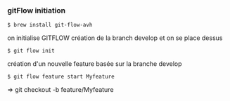 ### gitFlow initiation


	$ brew install git-flow-avh

on initialise GITFLOW
création de la branch develop et on se place dessus

	$ git flow init
	
création d'un nouvelle feature basée sur la branche develop

	$ git flow feature start Myfeature
=> git checkout -b feature/Myfeature
